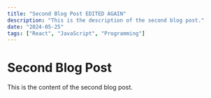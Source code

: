 ```yaml
---
title: "Second Blog Post EDITED AGAIN"
description: "This is the description of the second blog post."
date: "2024-05-25"
tags: ["React", "JavaScript", "Programming"]
---
```


# Second Blog Post

This is the content of the second blog post.